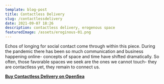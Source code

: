 ```yaml
---
template: blog-post
title: Contactless Delivery
slug: /contactlessdelivery
date: 2021-09-07 18:26
description: contactless delivery, erogenous space
featuredImage: /assets/eroginous-01.png
---
```

Echos of longing for social contact come through within this piece. During the pandemic there has been so much communication and business happening online- concepts of space and time have shifted dramatically. So often, those favorable spaces we seek are the ones we cannot touch- they are contactless yet, they remain to connect us.

**[Buy Contactless Delivery on OpenSea](https://opensea.io/assets/0x495f947276749ce646f68ac8c248420045cb7b5e/75511496996509083340559006059282024395904634734945582606826898902952353726465)**